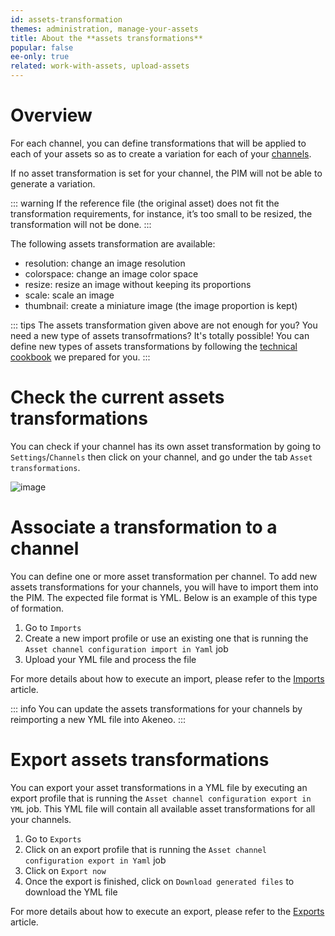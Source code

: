```yaml
---
id: assets-transformation
themes: administration, manage-your-assets
title: About the **assets transformations**
popular: false
ee-only: true
related: work-with-assets, upload-assets
---
```


# Overview
For each channel, you can define transformations that will be applied to each of your assets so as to create a variation for each of your [channels](/articles/what-is-a-channel.html).

If no asset transformation is set for your channel, the PIM will not be able to generate a variation.

::: warning
If the reference file (the original asset) does not fit the transformation requirements, for instance, it’s too small to be resized, the transformation will not be done.
:::

The following assets transformation are available:
- resolution: change an image resolution
- colorspace: change an image color space
- resize: resize an image without keeping its proportions
- scale: scale an image
- thumbnail: create a miniature image (the image proportion is kept)

::: tips
The assets transformation given above are not enough for you? You need a new type of assets transofrmations? It's totally possible! You can define new types of assets transformations by following the [technical cookbook](https://docs.akeneo.com/2.0/manipulate_pim_data/product_asset/add_new_transformation.html) we prepared for you.
:::

# Check the current assets transformations

You can check if your channel has its own asset transformation by going to `Settings`/`Channels` then click on your channel, and go under the tab `Asset transformations`.

![image](../img/dummy.png)

# Associate a transformation to a channel

You can define one or more asset transformation per channel.
To add new assets transformations for your channels, you will have to import them into the PIM. The expected file format is YML. Below is an example of this type of formation.

1.  Go to `Imports`
1.  Create a new import profile or use an existing one that is running the `Asset channel configuration import in Yaml` job
1.  Upload your YML file and process the file

For more details about how to execute an import, please refer to the [Imports](/articles/imports.html) article.

::: info
You can update the assets transformations for your channels by reimporting a new YML file into Akeneo.
:::

# Export assets transformations

You can export your asset transformations in a YML file by executing an export profile that is running the `Asset channel configuration export in YML` job. This YML file will contain all available asset transformations for all your channels.  

1.  Go to `Exports`
1.  Click on an export profile that is running the `Asset channel configuration export in Yaml` job
1.  Click on `Export now`
1.  Once the export is finished, click on `Download generated files` to download the YML file

For more details about how to execute an export, please refer to the [Exports](/articles/exports.html) article.

